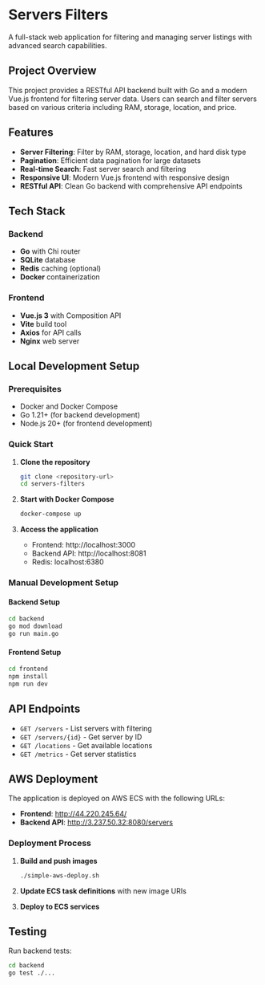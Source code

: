 # Servers Filters

A full-stack web application for filtering and managing server listings with advanced search capabilities.

## Project Overview

This project provides a RESTful API backend built with Go and a modern Vue.js frontend for filtering server data. Users can search and filter servers based on various criteria including RAM, storage, location, and price.

## Features

- **Server Filtering**: Filter by RAM, storage, location, and hard disk type
- **Pagination**: Efficient data pagination for large datasets
- **Real-time Search**: Fast server search and filtering
- **Responsive UI**: Modern Vue.js frontend with responsive design
- **RESTful API**: Clean Go backend with comprehensive API endpoints

## Tech Stack

### Backend
- **Go** with Chi router
- **SQLite** database
- **Redis** caching (optional)
- **Docker** containerization

### Frontend
- **Vue.js 3** with Composition API
- **Vite** build tool
- **Axios** for API calls
- **Nginx** web server

## Local Development Setup

### Prerequisites
- Docker and Docker Compose
- Go 1.21+ (for backend development)
- Node.js 20+ (for frontend development)

### Quick Start

1. **Clone the repository**
   ```bash
   git clone <repository-url>
   cd servers-filters
   ```

2. **Start with Docker Compose**
   ```bash
   docker-compose up
   ```

3. **Access the application**
   - Frontend: http://localhost:3000
   - Backend API: http://localhost:8081
   - Redis: localhost:6380

### Manual Development Setup

#### Backend Setup
```bash
cd backend
go mod download
go run main.go
```

#### Frontend Setup
```bash
cd frontend
npm install
npm run dev
```

## API Endpoints

- `GET /servers` - List servers with filtering
- `GET /servers/{id}` - Get server by ID
- `GET /locations` - Get available locations
- `GET /metrics` - Get server statistics

## AWS Deployment

The application is deployed on AWS ECS with the following URLs:

- **Frontend**: http://44.220.245.64/
- **Backend API**: http://3.237.50.32:8080/servers

### Deployment Process

1. **Build and push images**
   ```bash
   ./simple-aws-deploy.sh
   ```

2. **Update ECS task definitions** with new image URIs
3. **Deploy to ECS services**


## Testing

Run backend tests:
```bash
cd backend
go test ./...
```
